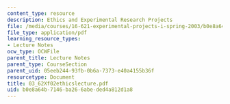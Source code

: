 ```yaml
---
content_type: resource
description: Ethics and Experimental Research Projects
file: /media/courses/16-621-experimental-projects-i-spring-2003/b0e8a64b7146ba266abeded4a812d1a8_03_62Xf02ethicslecture.pdf
file_type: application/pdf
learning_resource_types:
- Lecture Notes
ocw_type: OCWFile
parent_title: Lecture Notes
parent_type: CourseSection
parent_uid: 05eeb244-93fb-0b6a-7373-e40a4155b36f
resourcetype: Document
title: 03_62Xf02ethicslecture.pdf
uid: b0e8a64b-7146-ba26-6abe-ded4a812d1a8
---
```


